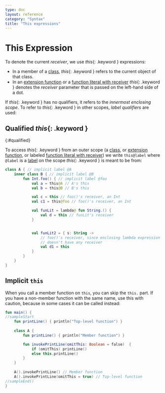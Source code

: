 ```yaml
---
type: doc
layout: reference
category: "Syntax"
title: "This expressions"
---
```


# This Expression

To denote the current _receiver_, we use *this*{: .keyword } expressions:

* In a member of a [class](classes.html#inheritance), *this*{: .keyword } refers to the current object of that class.
* In an [extension function](extensions.html) or a [function literal with receiver](lambdas.html#function-literals-with-receiver)
*this*{: .keyword } denotes the _receiver_ parameter that is passed on the left-hand side of a dot.

If *this*{: .keyword } has no qualifiers, it refers to the _innermost enclosing scope_. To refer to *this*{: .keyword } in other scopes, _label qualifiers_ are used:

## Qualified *this*{: .keyword }
{:#qualified}

To access *this*{: .keyword } from an outer scope (a [class](classes.html), or [extension function](extensions.html),
or labeled [function literal with receiver](lambdas.html#function-literals-with-receiver)) we write `this@label` where `@label` is a [label](returns.html)
on the scope *this*{: .keyword } is meant to be from:

<div class="sample" markdown="1" theme="idea" data-highlight-only auto-indent="false">

```kotlin
class A { // implicit label @A
    inner class B { // implicit label @B
        fun Int.foo() { // implicit label @foo
            val a = this@A // A's this
            val b = this@B // B's this

            val c = this // foo()'s receiver, an Int
            val c1 = this@foo // foo()'s receiver, an Int

            val funLit = lambda@ fun String.() {
                val d = this // funLit's receiver
            }


            val funLit2 = { s: String ->
                // foo()'s receiver, since enclosing lambda expression
                // doesn't have any receiver
                val d1 = this
            }
        }
    }
}
```

</div>

## Implicit `this`

When you call a member function on `this`, you can skip the `this.` part.
If you have a non-member function with the same name, use this with caution, because in some cases it can be called instead:

<div class="sample" markdown="1" theme="idea" data-min-compiler-version="1.3">

```kotlin
fun main() {
//sampleStart
    fun printLine() { println("Top-level function") }
    
    class A {
        fun printLine() { println("Member function") }

        fun invokePrintLine(omitThis: Boolean = false)  { 
            if (omitThis) printLine()
            else this.printLine()
        }
    }
    
    A().invokePrintLine() // Member function
    A().invokePrintLine(omitThis = true) // Top-level function
//sampleEnd()
}
```
</div>
